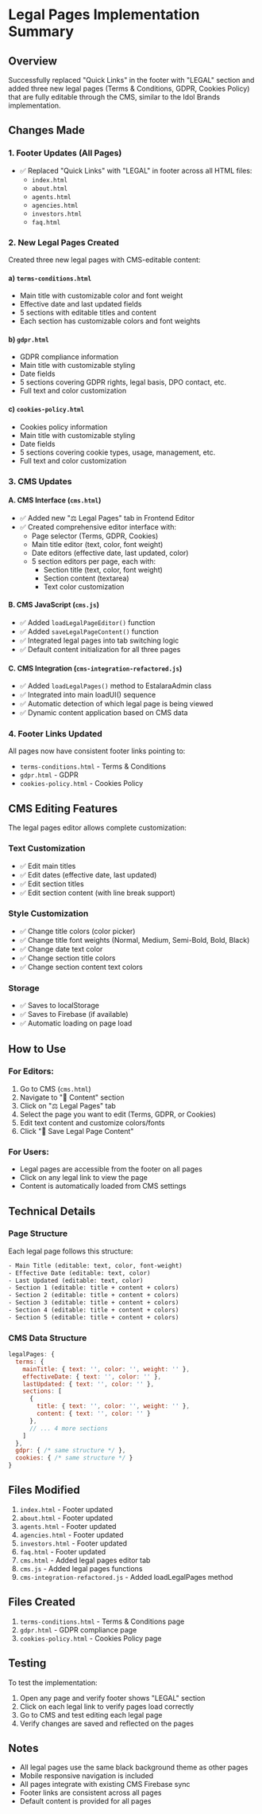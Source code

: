 # Legal Pages Implementation Summary

## Overview
Successfully replaced "Quick Links" in the footer with "LEGAL" section and added three new legal pages (Terms & Conditions, GDPR, Cookies Policy) that are fully editable through the CMS, similar to the Idol Brands implementation.

## Changes Made

### 1. Footer Updates (All Pages)
- ✅ Replaced "Quick Links" with "LEGAL" in footer across all HTML files:
  - `index.html`
  - `about.html`
  - `agents.html`
  - `agencies.html`
  - `investors.html`
  - `faq.html`

### 2. New Legal Pages Created
Created three new legal pages with CMS-editable content:

#### a) `terms-conditions.html`
- Main title with customizable color and font weight
- Effective date and last updated fields
- 5 sections with editable titles and content
- Each section has customizable colors and font weights

#### b) `gdpr.html`
- GDPR compliance information
- Main title with customizable styling
- Date fields
- 5 sections covering GDPR rights, legal basis, DPO contact, etc.
- Full text and color customization

#### c) `cookies-policy.html`
- Cookies policy information
- Main title with customizable styling
- Date fields
- 5 sections covering cookie types, usage, management, etc.
- Full text and color customization

### 3. CMS Updates

#### A. CMS Interface (`cms.html`)
- ✅ Added new "⚖️ Legal Pages" tab in Frontend Editor
- ✅ Created comprehensive editor interface with:
  - Page selector (Terms, GDPR, Cookies)
  - Main title editor (text, color, font weight)
  - Date editors (effective date, last updated, color)
  - 5 section editors per page, each with:
    - Section title (text, color, font weight)
    - Section content (textarea)
    - Text color customization

#### B. CMS JavaScript (`cms.js`)
- ✅ Added `loadLegalPageEditor()` function
- ✅ Added `saveLegalPageContent()` function
- ✅ Integrated legal pages into tab switching logic
- ✅ Default content initialization for all three pages

#### C. CMS Integration (`cms-integration-refactored.js`)
- ✅ Added `loadLegalPages()` method to EstalaraAdmin class
- ✅ Integrated into main loadUI() sequence
- ✅ Automatic detection of which legal page is being viewed
- ✅ Dynamic content application based on CMS data

### 4. Footer Links Updated
All pages now have consistent footer links pointing to:
- `terms-conditions.html` - Terms & Conditions
- `gdpr.html` - GDPR
- `cookies-policy.html` - Cookies Policy

## CMS Editing Features

The legal pages editor allows complete customization:

### Text Customization
- ✅ Edit main titles
- ✅ Edit dates (effective date, last updated)
- ✅ Edit section titles
- ✅ Edit section content (with line break support)

### Style Customization
- ✅ Change title colors (color picker)
- ✅ Change title font weights (Normal, Medium, Semi-Bold, Bold, Black)
- ✅ Change date text color
- ✅ Change section title colors
- ✅ Change section content text colors

### Storage
- ✅ Saves to localStorage
- ✅ Saves to Firebase (if available)
- ✅ Automatic loading on page load

## How to Use

### For Editors:
1. Go to CMS (`cms.html`)
2. Navigate to "📝 Content" section
3. Click on "⚖️ Legal Pages" tab
4. Select the page you want to edit (Terms, GDPR, or Cookies)
5. Edit text content and customize colors/fonts
6. Click "💾 Save Legal Page Content"

### For Users:
- Legal pages are accessible from the footer on all pages
- Click on any legal link to view the page
- Content is automatically loaded from CMS settings

## Technical Details

### Page Structure
Each legal page follows this structure:
```html
- Main Title (editable: text, color, font-weight)
- Effective Date (editable: text, color)
- Last Updated (editable: text, color)
- Section 1 (editable: title + content + colors)
- Section 2 (editable: title + content + colors)
- Section 3 (editable: title + content + colors)
- Section 4 (editable: title + content + colors)
- Section 5 (editable: title + content + colors)
```

### CMS Data Structure
```javascript
legalPages: {
  terms: {
    mainTitle: { text: '', color: '', weight: '' },
    effectiveDate: { text: '', color: '' },
    lastUpdated: { text: '', color: '' },
    sections: [
      { 
        title: { text: '', color: '', weight: '' },
        content: { text: '', color: '' }
      },
      // ... 4 more sections
    ]
  },
  gdpr: { /* same structure */ },
  cookies: { /* same structure */ }
}
```

## Files Modified
1. `index.html` - Footer updated
2. `about.html` - Footer updated
3. `agents.html` - Footer updated
4. `agencies.html` - Footer updated
5. `investors.html` - Footer updated
6. `faq.html` - Footer updated
7. `cms.html` - Added legal pages editor tab
8. `cms.js` - Added legal pages functions
9. `cms-integration-refactored.js` - Added loadLegalPages method

## Files Created
1. `terms-conditions.html` - Terms & Conditions page
2. `gdpr.html` - GDPR compliance page
3. `cookies-policy.html` - Cookies Policy page

## Testing
To test the implementation:
1. Open any page and verify footer shows "LEGAL" section
2. Click on each legal link to verify pages load correctly
3. Go to CMS and test editing each legal page
4. Verify changes are saved and reflected on the pages

## Notes
- All legal pages use the same black background theme as other pages
- Mobile responsive navigation is included
- All pages integrate with existing CMS Firebase sync
- Footer links are consistent across all pages
- Default content is provided for all pages

